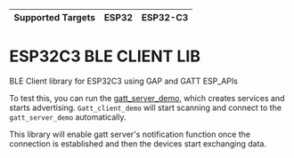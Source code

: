 | Supported Targets | ESP32 | ESP32-C3 |
| ----------------- | ----- | -------- |

ESP32C3 BLE CLIENT LIB
========================

BLE Client library for ESP32C3 using GAP and GATT ESP_APIs

To test this, you can run the [gatt_server_demo](../gatt_server), which creates services and starts advertising. `Gatt_client_demo` will start scanning and connect to the `gatt_server_demo` automatically.

This library will enable gatt server's notification function once the connection is established and then the devices start exchanging data.

<!-- Please check the [tutorial](tutorial/Gatt_Client_Example_Walkthrough.md) for more information about this example. -->
